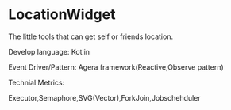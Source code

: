 # LocationWidget
The little tools that can get self or friends location.



Develop language: Kotlin

Event Driver/Pattern: Agera framework(Reactive,Observe pattern)



Technial Metrics:

Executor,Semaphore,SVG(Vector),ForkJoin,Jobschehduler




